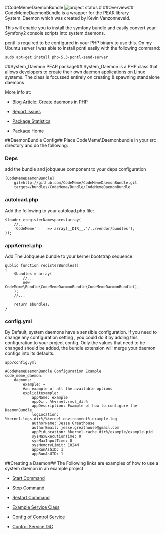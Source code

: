 #CodeMemeDaemonBundle ![project status](http://stillmaintained.com/CodeMeme/CodeMemeDaemonBundle.png) #
##Overview##
CodeMemeDaemonBundle is a wrapper for the PEAR library System_Daemon which was created by Kevin Vanzonneveld.

This will enable you to install the symfony bundle and easily convert your Symfony2 console scripts into system daemons.

pcntl is required to be configured in your PHP binary to use this. On my Ubuntu server I was able to install pcntl easily with the following command:

    sudo apt-get install php-5.3-pcntl-zend-server 

##System_Daemon PEAR package##
System_Daemon is a PHP class that allows developers to create their own daemon 
applications on Linux systems. The class is focussed entirely on creating & 
spawning standalone daemons

More info at:

- [Blog Article: Create daemons in PHP][1]
- [Report Issues][2]
- [Package Statistics][3]
- [Package Home][4]

  [1]: http://kevin.vanzonneveld.net/techblog/article/create_daemons_in_php/
  [2]: http://pear.php.net/bugs/report.php?package=System_Daemon
  [3]: http://pear.php.net/package-stats.php?pid=798&cid=37
  [4]: http://pear.php.net/package/System_Daemon


##DaemonBundle Config##
Place CodeMeme\Daemonbundle in your src directory and do the following:

### Deps ###
add the bundle and jobqueue component to your deps configuration

    [CodeMemeDaemonBundle]
        git=http://github.com/CodeMeme/CodeMemeDaemonBundle.git
        target=/bundles/CodeMeme/Bundle/CodeMemeDaemonBundle

### autoload.php ###
Add the following to your autoload.php file:

    $loader->registerNamespaces(array(
        //...
        'CodeMeme'     => array(__DIR__.'/../vendor/bundles'),
    ));

### appKernel.php ###
Add The Jobqueue bundle to your kernel bootstrap sequence

    public function registerBundles()
    {
        $bundles = array(
            //...
            new CodeMeme\Bundle\CodeMemeDaemonBundle\CodeMemeDaemonBundle(),
        );
        //...

        return $bundles;
    }

### config.yml ###
By Default, system daemons have a sensible configuration. If you need to change any configuration setting , you could do it by adding this configuration to your project config. Only the values that need to be changed should be added, the bundle extension will merge your daemon configs into its defaults.

    app/config.yml

    #CodeMemeDaemonBundle Configuration Example
    code_meme_daemon:
        daemons:
            example: ~
            #an example of all the available options
            explicitexample:
                appName: example
                appDir: %kernel.root_dir%
                appDescription: Example of how to configure the DaemonBundle
                logLocation: %kernel.logs_dir%/%kernel.environment%.example.log
                authorName: Jesse Greathouse
                authorEmail: jesse.greathouse@gmail.com
                appPidLocation: %kernel.cache_dir%/example/example.pid
                sysMaxExecutionTime: 0
                sysMaxInputTime: 0
                sysMemoryLimit: 1024M
                appRunAsGID: 1
                appRunAsUID: 1
    

##Creating a Daemon##
The Following links are examples of how to use a system daemon in an example project

- [Start Command][8]
- [Stop Command][9]
- [Restart Command][10]
- [Example Service Class][5]
- [Config of Control Service][6]
- [Control Service DiC][7]

  [5]: https://github.com/CodeMeme/CodeMemeDaemonBundle/blob/master/Service/ExampleControl.php
  [6]: https://github.com/CodeMeme/CodeMemeDaemonBundle/blob/master/Resources/config/services.xml
  [7]: https://github.com/CodeMeme/CodeMemeDaemonBundle/blob/master/DependencyInjection/ExampleExtension.php
  [8]: https://github.com/CodeMeme/CodeMemeDaemonBundle/blob/master/Command/StartCommand.php
  [9]: https://github.com/CodeMeme/CodeMemeDaemonBundle/blob/master/Command/StopCommand.php
  [10]: https://github.com/CodeMeme/CodeMemeDaemonBundle/blob/master/Command/RestartCommand.php
